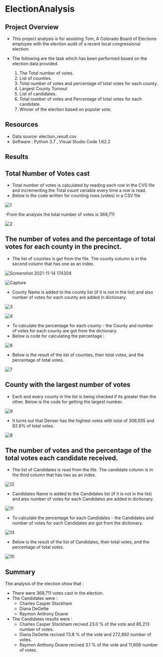 # ElectionAnalysis

## Project Overview
- This project analysis is for assisting Tom, A Colorado Board of Elections employee with the election audit of a recent local congressional election.
- The following are the task which has been performed based on the election data provided.

    1. The Total number of votes.
    2. List of counties.
    3. Total number of votes and percentage of total votes for each county.
    4. Largest County Turnout
    5. List of candidates.
    6. Total number of votes and Percentage of total votes for each candidate. 
    7. Winner of the election based on popular vote.

## Resources
- Data source: election_result.csv
- Software : Python 3.7 , Visual Studio Code 1.62.2

## Results

## Total Number of Votes cast 
- Total number of votes is calculated by reading each row in the CVS file and incrementing the Total count variable every time a row is read.
- Below is the code written for counting rows (votes) in a CSV file

![1](https://user-images.githubusercontent.com/92698873/141674875-1aacd22d-14e1-452f-aa9f-2108137204b5.png)

-From the analysis the total number of votes is 369,711

![2](https://user-images.githubusercontent.com/92698873/141713450-0834feca-0dbf-4702-b240-d626c7a533a8.png)

## The number of votes and the percentage of total votes for each county in the precinct.

- The list of counties is got from the file. The county column is in the second column that has one as an index.

![Screenshot 2021-11-14 174304](https://user-images.githubusercontent.com/92698873/141714613-9a8a6848-445c-4a06-af66-d9f2795b7217.png)

![Capture](https://user-images.githubusercontent.com/92698873/141710159-f5b69ca2-4b78-4310-a710-7f31fe764766.PNG)

- County Name is added to the county list (if it is not in the list) and also number of votes for each county are added in dictionary.

![3](https://user-images.githubusercontent.com/92698873/141712679-a32222f6-ea0d-4643-b9c3-103f025b99cb.png)

![4](https://user-images.githubusercontent.com/92698873/141712968-65154b3c-9b7d-4a62-90bf-1a3a3d9a4c89.png)

- To calculate the percentage for each county - the County and number of votes for each county are got from the dictionary.
- Below is code for calculating the percentage :

![6](https://user-images.githubusercontent.com/92698873/141713103-6dc35abb-28b9-4191-aedd-1ed0c53fb25c.png)
- Below is the result of the list of counties, their total votes, and the percentage of total votes.

![7](https://user-images.githubusercontent.com/92698873/141713917-be5688b2-b7eb-4e3c-a953-eceab11c0cfd.png)

## County with the largest number of votes
- Each and every county in the list is being checked if its greater than the other. Below is the code for getting the largest number.

![9](https://user-images.githubusercontent.com/92698873/141715057-c2f11bdc-3da2-465f-9c9a-d568c5edbbf9.png)

- It turns out that Denver has the highest votes with total of 306,055 and 82.8% of total votes.

![8](https://user-images.githubusercontent.com/92698873/141715065-66013d8b-f42d-48ec-b09f-b6ddf64ac6e9.png)

## The number of votes and the percentage of the total votes each candidate received.
- The list of Candidates is read from the file. The candidate column is in the third column that has two as an index.

![12](https://user-images.githubusercontent.com/92698873/141716311-68b938a8-6452-4d21-be95-b0c6fe822733.png)

- Candidates Name is added to the Candidates list (if it is not in the list) and also number of votes for each Candidates are added in dictionary.

![11](https://user-images.githubusercontent.com/92698873/141716542-2c509e47-7a12-44cb-b211-e8e34cd41c7e.png)

- To calculate the percentage for each Candidates - the Candidates and number of votes for each Candidates are got from the dictionary.

![13](https://user-images.githubusercontent.com/92698873/141716592-a2796612-2906-490a-8064-5b07e66ef699.png)

- Below is the result of the list of Candidates, their total votes, and the percentage of total votes.

![10](https://user-images.githubusercontent.com/92698873/141716815-389fac14-4b45-495c-950c-209daabfe448.png)

 


## Summary
The analysis of the election show that :
- There were 369,711 votes cast in the election.
- The Candidates were :
    - Charles Casper Stockham
    - Diana DeGette
    - Raymon Anthony Doane
- The Candidates results were :
    - Charles Casper Stockham recived 23.0 % of the vote and 85,213 number of votes.
    - Diana DeGette recived 73.8 % of the vote and 272,892 number of votes.
    - Raymon Anthony Doane recived 3.1 % of the vote and 11,606 number of votes.


